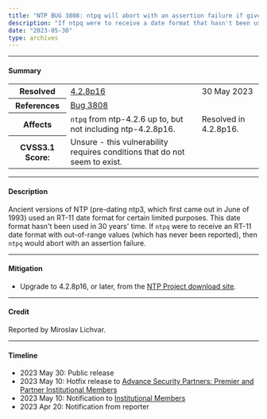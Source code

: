 ```yaml
---
title: "NTP BUG 3808: ntpq will abort with an assertion failure if given a malformed RT-11 date"
description: "If ntpq were to receive a date format that hasn't been used in 30 years, it could abort with an assertion failure."
date: "2023-05-30"
type: archives
---
```


* * *

#### Summary

<table>
  <tbody>
	<tr>
		<th><b>Resolved</b></th>
		<td><a href="/support/securitynotice/4_2_8p16-release-announcement/">4.2.8p16</a></td>
		<td>30 May 2023</td>
	</tr>
	<tr>
		<th><b>References</b></th>
		<td><a href="https://bugs.ntp.org/3808">Bug 3808</a></td>
		<td></td>
	</tr>
	<tr>
		<th><b>Affects</b></th>
		<td><code>ntpq</code> from ntp-4.2.6 up to, but not including ntp-4.2.8p16.</td>
		<td>Resolved in 4.2.8p16.</td>
	</tr>
	<tr>
		<th><b>CVSS3.1 Score:<b></th>
		<td>Unsure - this vulnerability requires conditions that do not seem to exist.</td>
		<td></td>
	</tr>
    <tr>		 
  </tbody>	
</table>

* * *
    
#### Description 

Ancient versions of NTP (pre-dating ntp3, which first came out in June of 1993) used an RT-11 date format for certain limited purposes. This date format hasn't been used in 30 years' time. If `ntpq` were to receive an RT-11 date format with out-of-range values (which has never been reported), then `ntpq` would abort with an assertion failure.

* * *
    
#### Mitigation

* Upgrade to 4.2.8p16, or later, from the [NTP Project download site](https://downloads.nwtime.org/ntp/4.2.8/).

* * *

#### Credit

Reported by Miroslav Lichvar.

* * *

#### Timeline

* 2023 May 30: Public release
* 2023 May 10: Hotfix release to [Advance Security Partners: Premier and Partner Institutional Members](https://www.nwtime.org/membership/benefits/)
* 2023 May 10: Notification to [Institutional Members](https://www.nwtime.org/membership/benefits/)
* 2023 Apr 20: Notification from reporter